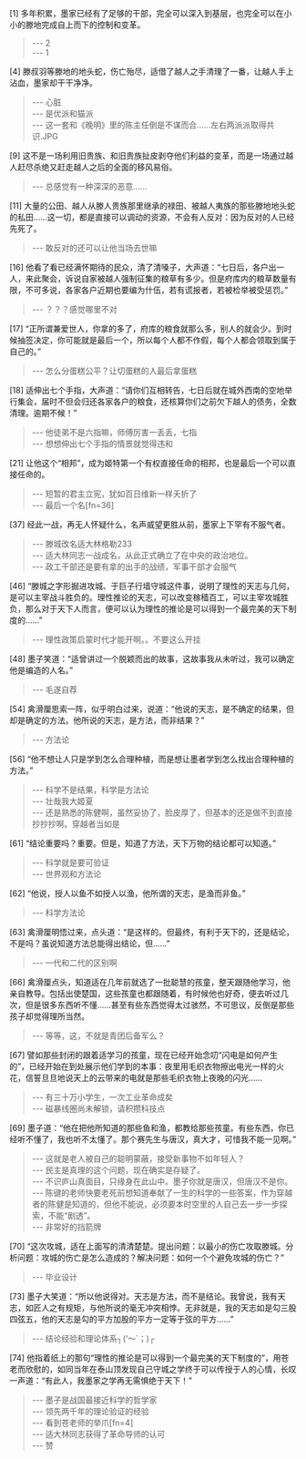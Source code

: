 
[1] 多年积累，墨家已经有了足够的干部，完全可以深入到基层，也完全可以在小小的滕地完成自上而下的控制和变革。
>--- 2<br>
>--- 1<br>

[4] 滕叔羽等滕地的地头蛇，伤亡殆尽，适借了越人之手清理了一番，让越人手上沾血，墨家却干干净净。
>--- 心脏<br>
>--- 是优派和猫派<br>
>--- 这一套和《晚明》里的陈主任倒是不谋而合……左右两派派取得共识.JPG<br>

[9] 这不是一场利用旧贵族、和旧贵族扯皮剥夺他们利益的变革，而是一场通过越人赶尽杀绝又赶走越人之后的全面的移风易俗。
>--- 总感觉有一种深深的恶意……<br>

[11] 大量的公田、越人从滕人贵族那里继承的禄田、被越人夷族的那些滕地地头蛇的私田……这一切，都是直接可以调动的资源，不会有人反对：因为反对的人已经先死了。
>--- 敢反对的还可以让他当场去世嘛<br>

[16] 他看了看已经满怀期待的民众，清了清嗓子，大声道：“七日后，各户出一人，来此聚会，诉说自家被越人强制征集的粮草有多少。但是府库内的粮草数量有限，不可多说，各家各户近期也要编为什伍，若有谎报者，若被检举被受惩罚。”
>--- ？？？感觉哪里不对<br>

[17] “正所谓兼爱世人，你拿的多了，府库的粮食就那么多，别人的就会少。到时候抽签决定，你可能就是最后一个，所以每个人都不作假，每个人都会领取到属于自己的。”
>--- 怎么分蛋糕公平？让切蛋糕的人最后拿蛋糕<br>

[18] 适伸出七个手指，大声道：“请你们互相转告，七日后就在城外西南的空地举行集会，届时不但会归还各家各户的粮食，还核算你们之前欠下越人的债务，全数清理。逾期不候！”
>--- 他徒弟不是六指嘛，师傅厉害一丢丢，七指<br>
>--- 想想伸出七个手指的情景就觉得违和<br>

[21] 让他这个“相邦”，成为姬特第一个有权直接任命的相邦，也是最后一个可以直接任命的。
>--- 短暂的君主立宪，犹如百日维新一样夭折了<br>
>--- 最后一个名[fn=36]<br>

[37] 经此一战，再无人怀疑什么，名声威望更胜从前，墨家上下罕有不服气者。
>--- 滕城改名适大林格勒233<br>
>--- 适大林同志一战成名，从此正式确立了在中央的政治地位。<br>
>--- 政工干部还是要有拿的出手的战绩，军事干部才会服气<br>

[46] “滕城之字形掘进攻城、于巨子行墙守城这件事，说明了理性的天志与几何，是可以主宰战斗胜负的。理性推论的天志，可以改变稼穑百工，可以主宰攻城胜负，那么对于天下人而言，便可以认为理性的推论是可以得到一个最完美的天下制度的……”
>--- 理性政策启蒙时代才能开啊。。不要这么开挂<br>

[48] 墨子笑道：“适曾讲过一个脱颖而出的故事，这故事我从未听过，我可以确定他是编造的人名。”
>--- 毛遂自荐<br>

[54] 禽滑厘思索一阵，似乎明白过来，说道：“他说的天志，是不确定的结果，但却是确定的方法。他所说的天志，是方法，而非结果？”
>--- 方法论<br>

[56] “他不想让人只是学到怎么合理种植，而是想让墨者学到怎么找出合理种植的方法。”
>--- 科学不是结果，科学是方法论<br>
>--- 壮哉我大姬夏<br>
>--- 还是熟悉的陈健啊，虽然妥协了，脸皮厚了，但基本的还是做不到直接抄抄抄啊。穿越者当如是<br>

[61] “结论重要吗？重要。但是，知道了方法，天下万物的结论都可以知道。”
>--- 科学就是要可验证<br>
>--- 世界观和方法论<br>

[62] “他说，授人以鱼不如授人以渔，他所谓的天志，是渔而非鱼。”
>--- 科学方法论<br>

[63] 禽滑厘明悟过来，点头道：“是这样的。但最终，有利于天下的，还是结论，不是吗？虽说知道方法总能得出结论，但……”
>--- 一代和二代的区别啊<br>

[66] 禽滑厘点头，知道适在几年前就选了一批聪慧的孩童，整天跟随他学习，他亲自教导。包括出使楚国，这些孩童也都跟随着，有时候他也好奇，便去听过几次，但是很多东西听不懂……甚至有些东西觉得太过骇然，不可思议，反倒是那些孩子却觉得理所当然。
>--- 等等，这，不就是青团后备军么？<br>

[67] 譬如那些封闭的跟着适学习的孩童，现在已经开始念叨“闪电是如何产生的”，已经开始在到处展示他们学到的本事：夜里用毛织衣物擦出电光一样的火花，信誓旦旦地说天上的云带来的电就是那些毛织衣物上夜晚的闪光……
>--- 有三十万小学生，一次工业革命成矣<br>
>--- 磁暴线圈尚未解锁，请积攒科技点<br>

[69] 墨子道：“他在把他所知道的那些鱼和渔，都教给那些孩童。有些东西，你已经听不懂了，我也听不太懂了。那个赛先生与唐汉，真大才，可惜我不能一见啊。”
>--- 这就是老人被自己的聪明蒙蔽，接受新事物不如年轻人？<br>
>--- 民主是真理的这个问题，现在确实是存疑了。<br>
>--- 不识庐山真面目，只缘身在此山中。墨子你就是唐汉，但唐汉不是你。<br>
>--- 陈键的老师快要老死前想知道奉献了一生的科学的一些答案，作为穿越者的陈健是知道的，但他不能说，必须要本时空里的人自己去一步一步探索，不能“剧透”。<br>
>--- 非常好的挡箭牌<br>

[70] “这次攻城，适在上面写的清清楚楚。提出问题：以最小的伤亡攻取滕城。分析问题：攻城的伤亡是怎么造成的？解决问题：如何一个个避免攻城的伤亡？”
>--- 毕业设计<br>

[73] 墨子大笑道：“所以他说得对。天志是方法，而不是结论。我曾说，我有天志，如匠人之有规矩，与他所说的毫无冲突相悖。无非就是，我的天志如是勾三股四弦五，他的天志是勾的平方加股的平方一定等于弦的平方……”
>--- 结论经验和理论体系┐(‘～`；)┌<br>

[74] 他指着纸上的那句“理性的推论是可以得到一个最完美的天下制度的”，用苍老而欣慰的，如同当年在泰山顶发现自己守城之学终于可以传授于人的心情，长叹一声道：“有此人，我墨家之学再无需惧绝于天下！”
>--- 墨子是战国最接近科学的哲学家<br>
>--- 领先两千年的理论验证的经验<br>
>--- 看到苍老师的举爪[fn=4]<br>
>--- 适大林同志获得了革命导师的认可<br>
>--- 赞<br>
